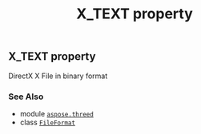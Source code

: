 ﻿---
title: X_TEXT property
second_title: Aspose.3D for Python via .NET API References
description: 
type: docs
weight: 550
url: /python-net/aspose.threed/fileformat/x_text/
is_root: false
---

## X_TEXT property


DirectX X File in binary format

### See Also
* module [`aspose.threed`](../../)
* class [`FileFormat`](/3d/python-net/aspose.threed/fileformat)
